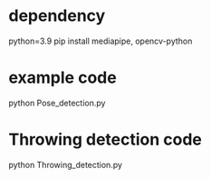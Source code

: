 # dependency
python=3.9
pip install mediapipe, opencv-python

# example code
python Pose_detection.py

# Throwing detection code
python Throwing_detection.py
